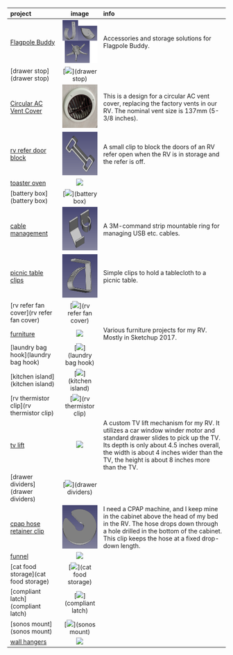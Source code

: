 | project | image | info |
| :--- | :---: | :--- |
|[Flagpole Buddy](Flagpole-Buddy)| [<img src="Flagpole-Buddy/preview.png" height="100">](Flagpole-Buddy) | Accessories and storage solutions for Flagpole Buddy.|
|[drawer stop](drawer stop)| [<img src="drawer stop/preview.png" height="100">](drawer stop) ||
|[Circular AC Vent Cover](Circular-AC-Vent-Cover)| [<img src="Circular-AC-Vent-Cover/preview.png" height="100">](Circular-AC-Vent-Cover) | This is a design for a circular AC vent cover, replacing the factory vents in our RV. The nominal vent size is 137mm (5-3/8 inches).|
|[rv refer door block](rv-refer-door-block)| [<img src="rv-refer-door-block/preview.png" height="100">](rv-refer-door-block) | A small clip to block the doors of an RV refer open when the RV is in storage and the refer is off.|
|[toaster oven](toaster-oven)| [<img src="toaster-oven/preview.png" height="100">](toaster-oven) ||
|[battery box](battery box)| [<img src="battery box/preview.png" height="100">](battery box) ||
|[cable management](cable-management)| [<img src="cable-management/preview.png" height="100">](cable-management) | A 3M-command strip mountable ring for managing USB etc. cables.|
|[picnic table clips](picnic-table-clips)| [<img src="picnic-table-clips/preview.png" height="100">](picnic-table-clips) | Simple clips to hold a tablecloth to a picnic table.|
|[rv refer fan cover](rv refer fan cover)| [<img src="rv refer fan cover/preview.png" height="100">](rv refer fan cover) ||
|[furniture](furniture)| [<img src="furniture/preview.png" height="100">](furniture) | Various furniture projects for my RV. Mostly in Sketchup 2017.|
|[laundry bag hook](laundry bag hook)| [<img src="laundry bag hook/preview.png" height="100">](laundry bag hook) ||
|[kitchen island](kitchen island)| [<img src="kitchen island/preview.png" height="100">](kitchen island) ||
|[rv thermistor clip](rv thermistor clip)| [<img src="rv thermistor clip/preview.png" height="100">](rv thermistor clip) ||
|[tv lift](tv-lift)| [<img src="tv-lift/preview.png" height="100">](tv-lift) | A custom TV lift mechanism for my RV. It utilizes a car window winder motor and standard drawer slides to pick up the TV. Its depth is only about 4.5 inches overall, the width is about 4 inches wider than the TV, the height is about 8 inches more than the TV.|
|[drawer dividers](drawer dividers)| [<img src="drawer dividers/preview.png" height="100">](drawer dividers) ||
|[cpap hose retainer clip](cpap-hose-retainer-clip)| [<img src="cpap-hose-retainer-clip/preview.png" height="100">](cpap-hose-retainer-clip) | I need a CPAP machine, and I keep mine in the cabinet above the head of my bed in the RV. The hose drops down through a hole drilled in the bottom of the cabinet. This clip keeps the hose at a fixed drop-down length.|
|[funnel](funnel)| [<img src="funnel/preview.png" height="100">](funnel) ||
|[cat food storage](cat food storage)| [<img src="cat food storage/preview.png" height="100">](cat food storage) ||
|[compliant latch](compliant latch)| [<img src="compliant latch/preview.png" height="100">](compliant latch) ||
|[sonos mount](sonos mount)| [<img src="sonos mount/preview.png" height="100">](sonos mount) ||
|[wall hangers](wall-hangers)| [<img src="wall-hangers/preview.png" height="100">](wall-hangers) ||
